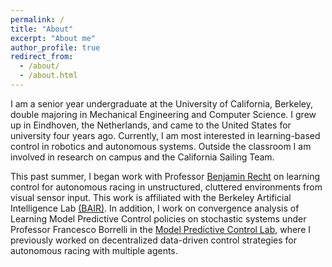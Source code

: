 ```yaml
---
permalink: /
title: "About"
excerpt: "About me"
author_profile: true
redirect_from: 
  - /about/
  - /about.html
---
```


I am a senior year undergraduate at the University of California, Berkeley, double majoring in Mechanical Engineering and Computer Science. I grew up in Eindhoven, the Netherlands, and came to the United States for university four years ago. Currently, I am most interested in learning-based control in robotics and autonomous systems. Outside the classroom I am involved in research on campus and the California Sailing Team.

This past summer, I began work with Professor [Benjamin Recht](https://people.eecs.berkeley.edu/~brecht/) on learning control for autonomous racing in unstructured, cluttered environments from visual sensor input. This work is affiliated with the Berkeley Artificial Intelligence Lab [(BAIR)](https://bair.berkeley.edu/). In addition, I work on convergence analysis of Learning Model Predictive Control policies on stochastic systems under Professor Francesco Borrelli in the [Model Predictive Control Lab](http://www.mpc.berkeley.edu/), where I previously worked on decentralized data-driven control strategies for autonomous racing with multiple agents.

<!-- 
I believe that thorough knowledge of an entire autonomous system is integral to its successful implementation: from the vehicle's design, its mechanics and dynamics, to the algorithms that control it and the circuits that drive it.
 -->
 
<!-- | Desired Properties | Model-Based Control | Learned Approaches |
|---|---|---|
| Highly Precise Control | :heavy_check_mark: | :x: |
| Provably Safe Behaviour | [x] |  [] |
| stuff | <ul><li> [x] stuff </li></ul> | <ul><li>- [x] </li></ul> | 

- [x] laas
- [ ] laas
- [x] kaas -->

<!-- News
====== -->